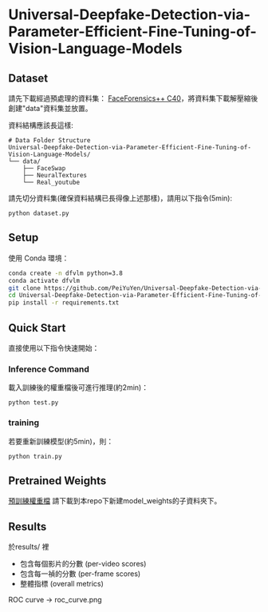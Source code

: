 # Universal-Deepfake-Detection-via-Parameter-Efficient-Fine-Tuning-of-Vision-Language-Models

## Dataset
請先下載經過預處理的資料集： [FaceForensics++ C40](https://www.dropbox.com/t/2Amyu4D5TulaIofv)，將資料集下載解壓縮後創建"data"資料集並放置。

資料結構應該長這樣:
```plaintext
# Data Folder Structure
Universal-Deepfake-Detection-via-Parameter-Efficient-Fine-Tuning-of-Vision-Language-Models/
└── data/
    ├── FaceSwap
    ├── NeuralTextures
    └── Real_youtube

`````
請先切分資料集(確保資料結構已長得像上述那樣)，請用以下指令(5min):
```
python dataset.py
```


## Setup
使用 Conda 環境：
```bash
conda create -n dfvlm python=3.8
conda activate dfvlm
git clone https://github.com/PeiYuYen/Universal-Deepfake-Detection-via-Parameter-Efficient-Fine-Tuning-of-Vision-Language-Models.git
cd Universal-Deepfake-Detection-via-Parameter-Efficient-Fine-Tuning-of-Vision-Language-Models/
pip install -r requirements.txt
```

## Quick Start
直接使用以下指令快速開始：

### Inference Command
載入訓練後的權重檔後可進行推理(約2min)：
```
python test.py
```

### training
若要重新訓練模型(約5min)，則：
```
python train.py
```

## Pretrained Weights
[預訓練權重檔](https://huggingface.co/pui8838/dfvlm_rora/tree/main)
請下載到本repo下新建model_weights的子資料夾下。

## Results
於results/ 裡
* 包含每個影片的分數 (per-video scores)
* 包含每一禎的分數 (per-frame scores)
* 整體指標 (overall metrics)

ROC curve -> roc_curve.png
